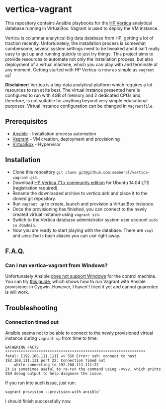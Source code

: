 # vertica-vagrant

This repository contains Ansible playbooks for the [HP Vertica](http://www.vertica.com/) analytical database running in VirtualBox. Vagrant is used to deploy the VM instance. 

Vertica is columnar analytical big data database from HP, getting a lot of traction recently. Unfortunately, the installation process is somewhat cumbersome, several system settings need to be tweaked and it isn't really easy to get up and running quickly to just try things. This project aims to provide resources to automate not only the installation process, but also deployment of a virtual machine, which you can play with and terminate at any moment. Getting started with HP Vertica is now as simple as `vagrant up`!

**Disclaimer:** Vertica is a big-data analytical platform which requires a lot resources to run at its best. The virtual instance presented here is configured to run with 4GB of memory and 2 dedicated CPUs and, therefore, is not suitable for anything beyond very simple educational purposes. Virtual instance configuration can be changed in `Vagrantfile`.

## Prerequisites
* [Ansible](http://ansible.com/) - Installation process automation
* [Vagrant](http://vagrantup.com/) - VM creation, deployment and provisioning
* [VirtualBox](https://www.virtualbox.org/) - Hypervisor

## Installation
* Clone this repository `git clone git@github.com:semberal/vertica-vagrant.git`.
* Download [HP Vertica 7.1.x community edition](https://my.vertica.com/download-community-edition/) for Ubuntu 14.04 LTS (registration required).
* Rename the downloaded archive to *vertica.deb* and place it to the cloned git repository.
* Run `vagrant up` to create, launch and provision a VirtualBox instance.
* Once the provisioning has finished, you can connect to the newly created virtual instance using `vagrant ssh`.
* Switch to the Vertica database administrator system user account `sudo su dbadmin`.
* Now you are ready to start playing with the database. There are `vsql` and `adminTools` bash aliases you can use right away.

## F.A.Q.

### Can I run vertica-vagrant from Windows?

Unfortunately Ansible [does not support Windows](http://docs.ansible.com/intro_installation.html#control-machine-requirements) for the control machine. You can try [this guide](http://www.azavea.com/blogs/labs/2014/10/running-vagrant-with-ansible-provisioning-on-windows/), which shows how to run Vagrant with Ansible provisioner in Cygwin. However, I haven't tried it yet and cannot guarentee is will work.

## Troubleshooting

### Connection timed out
Ansible seems not to be able to connect to the newly provisioned virtual instance during `vagrant up` from time to time:

```
GATHERING FACTS *************************************************************** 
fatal: [192.168.111.111] => SSH Error: ssh: connect to host 192.168.111.111 port 22: Connection timed out
    while connecting to 192.168.111.111:22
It is sometimes useful to re-run the command using -vvvv, which prints SSH debug output to help diagnose the issue.
```

If you run into such issue, just run:
```
vagrant provision --provision-with ansible`
```
I should finish successfully now.


